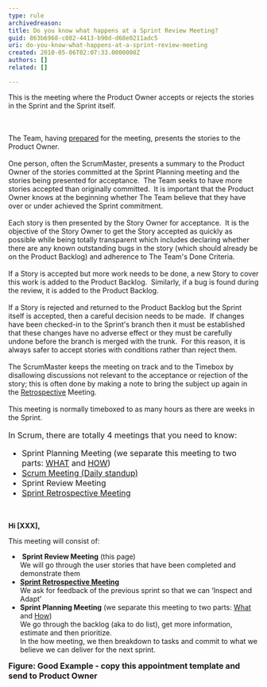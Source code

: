 ```yaml
---
type: rule
archivedreason: 
title: Do you know what happens at a Sprint Review Meeting?
guid: 863b6968-c082-4413-b90d-d68e0211adc5
uri: do-you-know-what-happens-at-a-sprint-review-meeting
created: 2010-05-06T02:07:33.0000000Z
authors: []
related: []

---
```



This is the meeting where the Product Owner accepts or rejects the stories in the Sprint and the Sprint itself.&#160; 

<br><excerpt class='endintro'></excerpt><br>
The Team, having <a shape="rect" href="/Management/RulesToBetterScrumUsingTFS/Pages/PrepareForMeetings.aspx">prepared</a> for the meeting, presents the stories to the Product Owner.&#160; <br>
<br>
One person, often the ScrumMaster, presents a summary to the Product Owner of the stories committed at the Sprint Planning meeting and the stories being presented for acceptance.&#160; The Team seeks to have more stories accepted than originally committed.&#160; It is important that the Product Owner knows at the beginning whether The Team believe that they have over or under achieved the Sprint commitment.<br>
<br>
Each story is then presented by the Story Owner for acceptance.&#160; It is the objective of the Story Owner to get the Story accepted as quickly as possible while being totally transparent which includes declaring whether there are any known outstanding bugs in the story (which should already be on the Product Backlog) and adherence to The Team's Done Criteria.<br>
<br>
If a Story is accepted but more work needs to be done,&#160;a new Story to cover this work is added to the Product Backlog.&#160; Similarly, if a bug is found during the review, it is added to the Product Backlog.<br>
<br>
If a Story is rejected and returned to the Product Backlog but the Sprint itself is accepted, then a careful decision needs to be made.&#160; If changes have been checked-in to the Sprint's branch then it must be established that these changes have no adverse effect or they must be carefully undone before the branch is merged with the trunk.&#160; For this reason, it is always safer to accept stories with conditions rather than reject them.<br>
<br>
The ScrumMaster keeps the meeting on track and to the Timebox by disallowing discussions not relevant to the acceptance or rejection of the story; this is often done by making a note to bring the subject up again in the <a shape="rect" href="/Management/RulesToBetterScrumUsingTFS/Pages/RetrospectiveMeeting.aspx">Retrospective</a> Meeting.<br>
<br>
This meeting is normally timeboxed to as many hours as there are weeks in the Sprint.<br>
<br>
<font class="ms-rteCustom-GreyBox" size="+0">In Scrum, there are totally 4 meetings that you need to know&#58;
<ul>
    <li>Sprint Planning Meeting (we separate this meeting to two parts&#58; <a shape="rect" href="/Management/RulesToBetterScrumUsingTFS/Pages/SprintPlanning(WHAT)Meeting.aspx" title="Sprint Planning (WHAT) Meeting">WHAT</a> and <a shape="rect" href="/Management/RulesToBetterScrumUsingTFS/Pages/SprintPlanning(HOW)Meeting.aspx">HOW</a>) </li>
    <li><a shape="rect" href="/Management/RulesToBetterScrumUsingTFS/Pages/UpdateTasks.aspx" title="Update tasks before Daily Scrum Meeting">Scrum Meeting (Daily standup)</a> </li>
    <li>Sprint Review Meeting </li>
    <li><a shape="rect" href="/Management/RulesToBetterScrumUsingTFS/Pages/RetrospectiveMeeting.aspx" title="Retrospective Meeting">Sprint Retrospective Meeting</a> </li>
</ul>
</font><br>
<div class="ms-rteCustom-GreyBox">
<p><strong>Hi [XXX],</strong></p>
<p>This meeting will consist of&#58;</p>
<ul>
    <li>&#160;<strong>Sprint Review Meeting</strong> (this page)<br>
    We will go through the user stories that have been completed and demonstrate them</li>
    <li><a shape="rect" href="/Management/RulesToBetterScrumUsingTFS/Pages/RetrospectiveMeeting.aspx"><strong>Sprint Retrospective Meeting<br>
    </strong></a>We ask for feedback of the previous sprint so that we can ‘Inspect and Adapt’</li>
    <li><strong>Sprint Planning Meeting</strong> (we separate this meeting to two parts&#58; <a shape="rect" href="/Management/RulesToBetterScrumUsingTFS/Pages/SprintPlanning(WHAT)Meeting.aspx">What</a> and <a shape="rect" href="/Management/RulesToBetterScrumUsingTFS/Pages/SprintPlanning(HOW)Meeting.aspx">How</a>)<br>
    We go through the backlog (aka to do list), get more information, estimate and then prioritize. <br>
    In the how meeting, we then breakdown to tasks and commit to what we believe we can deliver for the next sprint.</li>
</ul>
</div>
<font class="ms-rteCustom-FigureGood" size="+0"><strong>Figure&#58; Good Example -&#160;copy this appointment template and send to Product Owner</strong></font>



